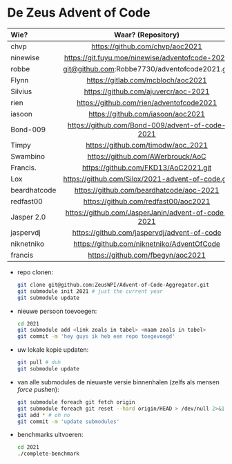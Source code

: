 # De Zeus Advent of Code

| Wie?           | Waar? (Repository)                                 | Taal?       |
| :------------- | :------------------------------------------------: | ---------:  |
| chvp           | https://github.com/chvp/aoc2021                    | forth       |
| ninewise       | https://git.fuyu.moe/ninewise/adventofcode-2021    | lua         |
| robbe          | git@github.com:Robbe7730/adventofcode2021.git      | ?           |
| Flynn          | https://gitlab.com/mcbloch/aoc2021                 | Cpp         |
| Silvius        | https://github.com/ajuvercr/aoc-2021               | C           |
| rien           | https://github.com/rien/adventofcode2021           | C (no std)  |
| iasoon         | https://github.com/iasoon/aoc2021                  | pony        |
| Bond-009       | https://github.com/Bond-009/advent-of-code-2021    | Rust        |
| Timpy          | https://github.com/timodw/aoc_2021                 | Python/Numpy|
| Swambino       | https://github.com/AWerbrouck/AoC                  | py & haskell|
| Francis.       | https://github.com/FKD13/AoC2021.git               | Prolog      |
| Lox            | https://github.com/Silox/2021-advent-of-code.git   | Ruby        |
| beardhatcode   | https://github.com/beardhatcode/aoc-2021           | Rust        |
| redfast00      | https://github.com/redfast00/aoc2021               | Python      |
| Jasper 2.0     | https://github.com/JasperJanin/advent-of-code-2021 | Kotlin      |
| jaspervdj      | https://github.com/jaspervdj/advent-of-code        | Haskell     |
| niknetniko     | https://github.com/niknetniko/AdventOfCode         | Elixir      |
| francis        | https://github.com/fbegyn/aoc2021                  | Go          |


* repo clonen:

    ```sh
    git clone git@github.com:ZeusWPI/Advent-of-Code-Aggregator.git
    git submodule init 2021 # just the current year
    git submodule update
    ```

* nieuwe persoon toevoegen:

    ```sh
    cd 2021
    git submodule add <link zoals in tabel> <naam zoals in tabel>
    git commit -m 'hey guys ik heb een repo toegevoegd'
    ```

* uw lokale kopie updaten:

    ```sh
    git pull # duh
    git submodule update
    ```

* van alle submodules de nieuwste versie binnenhalen (zelfs als mensen *force push*en):

    ```sh
    git submodule foreach git fetch origin
    git submodule foreach git reset --hard origin/HEAD > /dev/null 2>&1
    git add * # oh no
    git commit -m 'update submodules'
    ```

* benchmarks uitvoeren:

    ```sh
    cd 2021
    ./complete-benchmark
    ```
